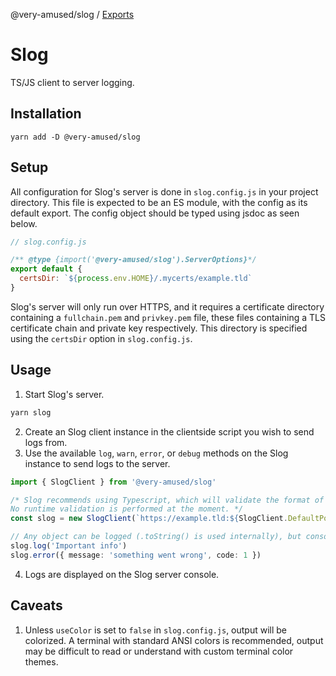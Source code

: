 @very-amused/slog / [Exports](modules.md)

# Slog
TS/JS client to server logging.

## Installation
```
yarn add -D @very-amused/slog
```

## Setup
All configuration for Slog's server is done in `slog.config.js` in your project directory. This file is expected to be an ES module, with the config as its default export. The config object should be typed using jsdoc as seen below.
```js
// slog.config.js

/** @type {import('@very-amused/slog').ServerOptions}*/
export default {
  certsDir: `${process.env.HOME}/.mycerts/example.tld`
}
```

Slog's server will only run over HTTPS, and it requires a certificate directory containing a `fullchain.pem` and `privkey.pem` file, these files containing a TLS certificate chain and private key respectively. This directory is specified using the `certsDir` option in `slog.config.js`.

## Usage
1. Start Slog's server.
```sh
yarn slog
```
2. Create an Slog client instance in the clientside script you wish to send logs from.
3. Use the available `log`, `warn`, `error`, or `debug` methods on the Slog instance to send logs to the server.
```ts
import { SlogClient } from '@very-amused/slog'

/* Slog recommends using Typescript, which will validate the format of client URLs at compile time.
No runtime validation is performed at the moment. */
const slog = new SlogClient(`https://example.tld:${SlogClient.DefaultPort}`)

// Any object can be logged (.toString() is used internally), but console CSS is not supported
slog.log('Important info')
slog.error({ message: 'something went wrong', code: 1 })
```
4. Logs are displayed on the Slog server console.

## Caveats
1. Unless `useColor` is set to `false` in `slog.config.js`, output will be colorized. A terminal with standard ANSI colors is recommended, output may be difficult to read or understand with custom terminal color themes.
